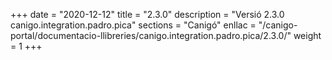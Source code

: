 +++
date        = "2020-12-12"
title       = "2.3.0"
description = "Versió 2.3.0 canigo.integration.padro.pica"
sections    = "Canigó"
enllac		= "/canigo-portal/documentacio-llibreries/canigo.integration.padro.pica/2.3.0/"
weight		= 1
+++
